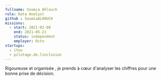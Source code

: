 ```yaml
---
fullname: Soumia Ahlouch
role: Data Analyst
github : SoumiaALHOUCH
missions:
  - start: 2021-02-08
    end: 2021-05-21
    status: independent
    employer: Octo
startups:
  - itou
  - pilotage.de.linclusion
---
```


Rigoureuse et organisée , je prends à cœur d'analyser les chiffres pour une bonne prise de décision. 
